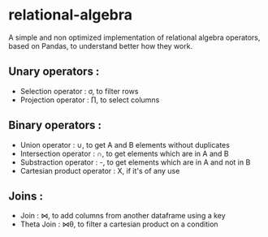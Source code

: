 # relational-algebra
A simple and non optimized implementation of relational algebra operators, based on Pandas, to understand better how they work.

## Unary operators :
- Selection operator : σ, to filter rows
- Projection operator : ∏, to select columns

## Binary operators :
- Union operator : ∪, to get A and B elements without duplicates
- Intersection operator : ∩, to get elements which are in A and B
- Substraction operator : -, to get elements which are in A and not in B
- Cartesian product operator : X, if it's of any use

## Joins :
- Join : ⋈, to add columns from another dataframe using a key
- Theta Join : ⋈θ, to filter a cartesian product on a condition
